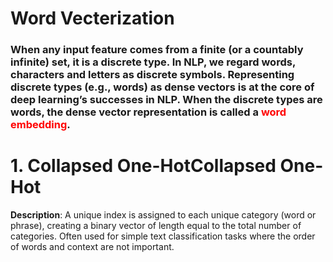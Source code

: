 # Word Vecterization
### When any input feature comes from a finite (or a countably infinite) set, it is a discrete type. In NLP, we regard words, characters and letters as discrete symbols. Representing discrete types (e.g., words) as dense vectors is at the core of deep learning’s successes in NLP. When the discrete types are words, the dense vector representation is called a <font color='red'>word embedding</font>.


# 1. Collapsed One-HotCollapsed One-Hot
**Description**: A unique index is assigned to each unique category (word or phrase), creating a binary vector of length equal to the total number of categories. 
Often used for simple text classification tasks where the order of words and context are not important.




